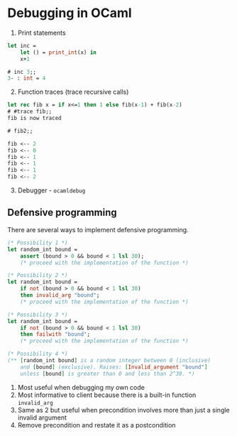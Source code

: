 # Debugging in OCaml

1. Print statements

```ocaml
let inc =
    let () = print_int(x) in
    x+1

# inc 3;;
3- : int = 4
```

2. Function traces (trace recursive calls)

```ocaml
let rec fib x = if x<=1 then 1 else fib(x-1) + fib(x-2)
# #trace fib;;
fib is now traced

# fib2;;

fib <-- 2
fib <-- 0
fib <-- 1
fib <-- 1
fib <-- 1
fib <-- 2
```

3. Debugger - `ocamldebug`


## Defensive programming

There are several ways to implement defensive programming.

```ocaml
(* Possibility 1 *)
let random_int bound =
    assert (bound > 0 && bound < 1 lsl 30);
    (* proceed with the implementation of the function *)

(* Possibility 2 *)
let random_int bound =
    if not (bound > 0 && bound < 1 lsl 30)
    then invalid_arg "bound";
    (* proceed with the implementation of the function *)

(* Possibility 3 *)
let random_int bound =
    if not (bound > 0 && bound < 1 lsl 30)
    then failwith "bound";
    (* proceed with the implementation of the function *)

(* Possibility 4 *)
(** [random_int bound] is a random integer between 0 (inclusive)
    and [bound] (exclusive). Raises: [Invalid_argument "bound"]
    unless [bound] is greater than 0 and less than 2^30. *)
```

1. Most useful when debugging my own code
2. Most informative to client because there is a built-in function `invalid_arg`
3. Same as 2 but useful when precondition involves more than just a single invalid argument
4. Remove precondition and restate it as a postcondition

